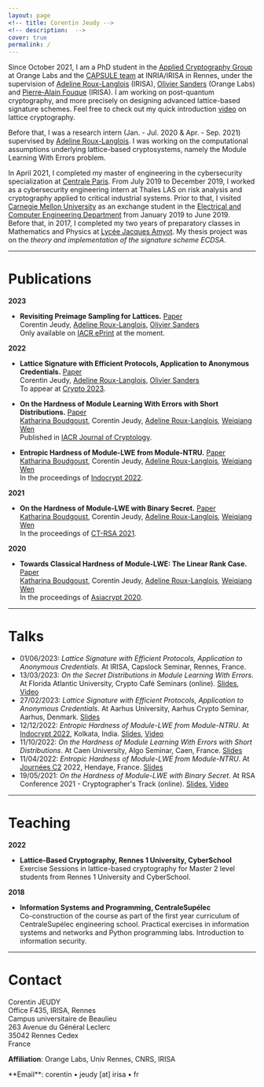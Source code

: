 ```yaml
---
layout: page
<!-- title: Corentin Jeudy -->
<!-- description:  -->
cover: true
permalink: /
---
```


Since October 2021, I am a PhD student in the [Applied Cryptography Group](https://crypto.orange-labs.fr/) at Orange Labs and the [CAPSULE team](https://team.inria.fr/capsule/) at INRIA/IRISA in Rennes, under the supervision of [Adeline Roux-Langlois](https://people.irisa.fr/Adeline.Roux-Langlois/) (IRISA), [Olivier Sanders](https://crypto.orange-labs.fr/acg/people/peopleProfil.php?id=226) (Orange Labs) and [Pierre-Alain Fouque](https://www.di.ens.fr/~fouque/) (IRISA). I am working on post-quantum cryptography, and more precisely on designing advanced lattice-based signature schemes. Feel free to check out my quick introduction [video](videos/a_quick_intro_to_lattice_cryptography) on lattice cryptography.

Before that, I was a research intern (Jan. - Jul. 2020 & Apr. - Sep. 2021) supervised by [Adeline Roux-Langlois](https://people.irisa.fr/Adeline.Roux-Langlois/). I was working on the computational assumptions underlying lattice-based cryptosystems, namely the Module Learning With Errors problem.  

In April 2021, I completed my master of engineering in the cybersecurity specialization at [Centrale Paris](https://www.centralesupelec.fr/). From July 2019 to December 2019, I worked as a cybersecurity engineering intern at Thales LAS on risk analysis and cryptography applied to critical industrial systems. Prior to that, I visited [Carnegie Mellon University](https://www.cmu.edu/) as an exchange student in the [Electrical and Computer Engineering Department](https://www.ece.cmu.edu/) from January 2019 to June 2019.  
Before that, in 2017, I completed my two years of preparatory classes in Mathematics and Physics at [Lycée Jacques Amyot](https://www.lyceejamyot-melun.fr/main.php?page=85). My thesis project was on the _theory and implementation of the signature scheme ECDSA_.  


---
# Publications

**2023**

- **Revisiting Preimage Sampling for Lattices.** [Paper](/papers/revisiting_preimage_sampling_for_lattices)  
Corentin Jeudy, [Adeline Roux-Langlois](https://people.irisa.fr/Adeline.Roux-Langlois/), [Olivier Sanders](https://crypto.orange-labs.fr/acg/people/peopleProfil.php?id=226)  
Only available on [IACR ePrint](https://eprint.iacr.org/2023/446) at the moment.  

**2022**

- **Lattice Signature with Efficient Protocols, Application to Anonymous Credentials.** [Paper](/papers/lattice_signature_with_efficient_protocols_application_to_anonymous_credentials)  
Corentin Jeudy, [Adeline Roux-Langlois](https://people.irisa.fr/Adeline.Roux-Langlois/), [Olivier Sanders](https://crypto.orange-labs.fr/acg/people/peopleProfil.php?id=226)  
To appear at [Crypto 2023](https://crypto.iacr.org/2023/).  

- **On the Hardness of Module Learning With Errors with Short Distributions.** [Paper](/papers/on_the_hardness_of_module_learning_with_errors_with_short_distributions)  
[Katharina Boudgoust](https://katinkabou.github.io/), Corentin Jeudy, [Adeline Roux-Langlois](https://people.irisa.fr/Adeline.Roux-Langlois/), [Weiqiang Wen](http://people.irisa.fr/Weiqiang.Wen/)  
Published in [IACR Journal of Cryptology](https://www.springer.com/journal/145).  

- **Entropic Hardness of Module-LWE from Module-NTRU.** [Paper](/papers/entropic_hardness_of_module-lwe_from_module-ntru)  
[Katharina Boudgoust](https://katinkabou.github.io/), Corentin Jeudy, [Adeline Roux-Langlois](https://people.irisa.fr/Adeline.Roux-Langlois/), [Weiqiang Wen](http://people.irisa.fr/Weiqiang.Wen/)  
In the proceedings of [Indocrypt 2022](https://www.tcgcrest.org/indocrypt-2022-accepted-papers/).  

**2021**  

- **On the Hardness of Module-LWE with Binary Secret.** [Paper](/papers/on_the_hardness_of_module-lwe_with_binary_secret)  
[Katharina Boudgoust](https://katinkabou.github.io/), Corentin Jeudy, [Adeline Roux-Langlois](https://people.irisa.fr/Adeline.Roux-Langlois/), [Weiqiang Wen](http://people.irisa.fr/Weiqiang.Wen/)  
In the proceedings of [CT-RSA 2021](https://sites.google.com/site/ctrsa2021/).  

**2020**  

- **Towards Classical Hardness of Module-LWE: The Linear Rank Case.** [Paper](papers/towards_classical_hardness_of_module-lwe_the_linear_rank_case)   
[Katharina Boudgoust](https://katinkabou.github.io/), Corentin Jeudy, [Adeline Roux-Langlois](https://people.irisa.fr/Adeline.Roux-Langlois/), [Weiqiang Wen](http://people.irisa.fr/Weiqiang.Wen/)  
In the proceedings of [Asiacrypt 2020](https://asiacrypt.iacr.org/2020/).


---
# Talks

- 01/06/2023: _Lattice Signature with Efficient Protocols, Application to Anonymous Credentials_. At IRISA, Capslock Seminar, Rennes, France.
- 13/03/2023: _On the Secret Distributions in Module Learning With Errors_. At Florida Atlantic University, Crypto Café Seminars (online). [Slides](/assets/slides/2023-03-13_FAU_Crypto_Seminar_Secret_Distribution_in_MLWE.pdf), [Video](https://fau-edu.zoom.us/rec/play/8qr6QhrZCtnEzqX0GBu4UgU1Z4HqeA2aOcOqDRNlM4rXygXVT5h4GijIpomKVYy-cAJLZvOZqOsx1Wte.PFYZkwZSibwypOJ5?continueMode=true&_x_zm_rtaid=1GMCUJfxTc6EC_p7SW4Jqw.1678737866041.2159b7f1c478dfeaf5a900382cc7b3e0&_x_zm_rhtaid=20)
- 27/02/2023: _Lattice Signature with Efficient Protocols, Application to Anonymous Credentials_. At Aarhus University, Aarhus Crypto Seminar, Aarhus, Denmark. [Slides](/assets/slides/2023-02-27_Aarhus_Crypto_Seminar_Lattice_SEP_and_AC.pdf)
- 12/12/2022: _Entropic Hardness of Module-LWE from Module-NTRU_. At [Indocrypt 2022](https://www.tcgcrest.org/indocrypt-2022/), Kolkata, India. [Slides](/assets/slides/2022-12-12_Indocrypt_Entropic_Hardness_M-LWE_from_M-NTRU.pdf), [Video](https://www.youtube.com/watch?v=Cjs7pSXTzHw&t=1618s)  
- 11/10/2022: _On the Hardness of Module Learning With Errors with Short Distributions_. At Caen University, Algo Seminar, Caen, France. [Slides](/assets/slides/2022-10-11_Caen_Algo_Seminar_Hardness_MLWE_short_distributions.pdf)  
- 11/04/2022: _Entropic Hardness of Module-LWE from Module-NTRU_. At [Journées C2](https://jc2-2022.inria.fr/fr/) 2022, Hendaye, France. [Slides](/assets/slides/2022-04-11_JC2_Entropic_Hardness_M-LWE_from_M-NTRU.pdf)  
- 19/05/2021: _On the Hardness of Module-LWE with Binary Secret_. At RSA Conference 2021 - Cryptographer's Track (online). [Slides](/assets/slides/2021-05-19_CTRSA_Hardness_of_binMLWE.pdf), [Video](https://www.youtube.com/watch?v=AfDskDKEzwg&t=1412s)  



---
# Teaching

**2022**  

- **Lattice-Based Cryptography, Rennes 1 University, CyberSchool**  
Exercise Sessions in lattice-based cryptography for Master 2 level students from Rennes 1 University and CyberSchool.  

**2018**  

- **Information Systems and Programming, CentraleSupélec**  
Co-construction of the course as part of the first year curriculum of CentraleSupélec engineering school. Practical exercises in information systems and networks and Python programming labs. Introduction to information security.  



---
# Contact

Corentin JEUDY  
Office F435, IRISA, Rennes  
Campus universitaire de Beaulieu  
263 Avenue du Général Leclerc  
35042 Rennes Cedex  
France   

**Affiliation**: Orange Labs, Univ Rennes, CNRS, IRISA

<!-- <span class="icon-mail"></span> --> **Email**: corentin <!-- edjkzzoi"_8 -->&bull; jeudy [a<!-- ejhiekbdk -->t] irisa<!-- zmzkpzoç038UHOEdk --> &bull; fr